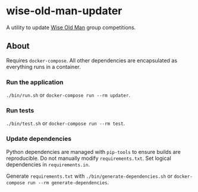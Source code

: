 # wise-old-man-updater

A utility to update [Wise Old Man](https://www.wiseoldman.net/) group competitions.


## About
Requires `docker-compose`. All other dependencies are encapsulated as everything runs in a container.


### Run the application
`./bin/run.sh` or `docker-compose run --rm updater`.

### Run tests
`./bin/test.sh` or `docker-compose run --rm test`.

### Update dependencies
Python dependencies are managed with `pip-tools` to ensure builds are reproducible.
Do not manually modify `requirements.txt`. Set logical dependencies in `requirements.in`.

Generate `requirements.txt` with `./bin/generate-dependencies.sh` or `docker-compose run --rm generate-dependencies`.

